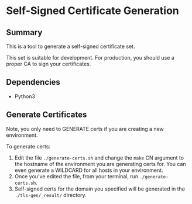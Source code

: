 # Self-Signed Certificate Generation

## Summary

This is a tool to generate a self-signed certificate set.

This set is suitable for development. For production, you should use a proper CA to sign your certificates.

## Dependencies

- Python3

## Generate Certificates

Note, you only need to GENERATE certs if you are creating a new environment.

To generate certs:
1. Edit the file `./generate-certs.sh` and change the `make` CN argument to the hostname of the environment you are generating certs for. You can even generate a WILDCARD for all hosts in your environment.
2. Once you've edited the file, from your terminal, run `./generate-certs.sh`.
3. Self-signed certs for the domain you specified will be generated in the `./tls-gen/_result/` directory.

